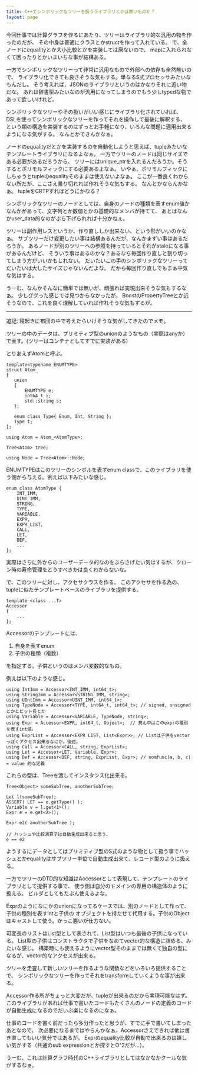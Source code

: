 ```yaml
---
title: C++でシンボリックなツリーを扱うライブラリとかは無いものか？
layout: page
---
```

今回仕事では計算グラフを作るにあたり、ツリーはライブラリ的な汎用の物を作ったのだが、
その中身は普通にクラスとかstructを作って入れている。
で、全ノードにequalityとか大小比較とかを実装しては居ないので、
mapに入れられなくて困ったりとかいまいちな事が結構ある。

一方でシンボリックなツリーって非常に汎用なもので外部への依存も全然無いので、
ライブラリ化できても良さそうな気もする。単なるS式プロセッサみたいなもんだし。
そう考えれば、JSONのライブラリというのはかなりそれに近い物だな。
あれは辞書型みたいなのが汎用になってしまうのでもう少しtypedな物であって欲しいけれど。

シンボリックなツリーやその扱いがいい感じにライブラリ化されていれば、
DSLを使ってシンボリックなツリーを作ってそれを操作して最後に解釈する、
という類の構造を実装するのはずっとお手軽になり、いろんな問題に適用出来るようになる気がする。
なんとかできんかなぁ。

ノードのequalityだとかを実装するのを自動化しようと思えば、tupleみたいなテンプレートライブラリになるよなぁ。
一方でツリーのノードは同じサイズである必要があるだろうから、
ツリーにはunique_ptrを入れるんだろうか。そうするとポリモルフィックにする必要あるよなぁ。
いやぁ、ポリモルフィックにしちゃうとtupleのequalityそのままは使えないよなぁ。
ここが一番良くわからない所だが、ここさえ乗り切れれば作れそうな気もする。
なんとかならんかなぁ。
tupleをCRTPすればどうにかなる？

シンボリックなツリーのノードとしては、自身のノードの種類を表すenum値かなんかがあって、文字列とか数値とかの基礎的なメンバが持てて、
あとはなんかuser_data的なのがぶら下げられれば十分かねぇ。

ツリーは副作用レスというか、作り直ししか出来ない、という形がいいのかなぁ。
サブツリーだけ変更したい事は結構あるんだが、なんかまずい事はあるだろうか。
あるノードが別のツリーへの参照を持っているとそれがstaleになる事があるんだけど、
そういう事はあるのかな？あるなら毎回作り直しと割り切ってしまう方がいいかもしれない。
だいたいこの手のシンボリックなツリーってだいたいは大したサイズじゃないんだよな。
だから毎回作り直しでもまぁ平気な気はする。

うーむ、なんかそんなに簡単では無いが、頑張れば実現出来そうな気もするなぁ。
少しググった感じでは見つからなかったが。
BoostのPropertyTreeとか近そうなので、これを良く理解していれば作れそうな気もするが。

----

追記: 寝起きに布団の中で考えたらいけそうな気がしてきたのでメモ。

ツリーの中のデータは、プリミティブ型のunionのようなもの（実際はanyか）で表す。(ツリーはコンテナとしてすでに実装がある)

とりあえずAtomと呼ぶ。

```
template<typename ENUMTYPE>
struct Atom_
{
   union
   {
       ENUMTYPE e;
       int64_t i;
       std::string s;
   };

   enum class Type{ Enum, Int, String };
   Type t;
};

using Atom = Atom_<AtomType>;

Tree<Atom> tree;

using Node = Tree<Atom>::Node;
```

ENUMTYPEはこのツリーのシンボルを表すenum classで、このライブラリを使う側から与える。例えば以下みたいな感じ。

```
enum class AtomType {
    INT_IMM,
    UINT_IMM,
    STRING,
    TYPE,
    VARIABLE,
    EXPR,
    EXPR_LIST,
    CALL,
    LET,
    DEF,
    ...
};
```

実際はさらに外からのユーザーデータ的なのをぶらさげたい気はするが、クローン時の寿命管理をどうすべきかは良くわからないな。

で、このツリーに対し、アクセサクラスを作る。
このアクセサを作る為の、tupleに似たテンプレートベースのライブラリを提供する。

```
template <class ...T>
Accessor
{
    ...
};
```

Accessorのテンプレートには、

1. 自身を表すenum
2. 子供の種類（複数）

を指定する。子供というのはメンバ変数的なもの。

例えば以下のような感じ。

```
using IntImm = Accessor<INT_IMM, int64_t>;
using StringImm = Accessor<STRING_IMM, string>;
using UIntImm = Accessor<UINT_IMM, int64_t>;
using TypeNode = Accessor<TYPE, int64_t, int64_t>; // signed, unsignedとかとビット長とか
using Variable = Accessor<VARIABLE, TypeNode, string>;
using Expr = Accessor<EXPR, int64_t, Object>;  // 真ん中はこのexprの種別を表すint値。
using ExprList = Accessor<EXPR_LIST, List<Expr>>; // Listは子供をvectorっぽくアクセス出来るなにか。後述。
using Call = Accessor<CALL, string, ExprList>;
using Let = Accessor<LET, Variable, Expr>;
using Def = Accessor<DEF, string, ExprList, Expr>; // somfunc(a, b, c) = value 的な定義
```

これらの型は、Treeを渡してインスタンス化出来る。

```
Tree<Object> someSubTree, anotherSubTree;

Let l(someSubTree);
ASSERT( LET == e.getType() );
Variable v = l.get<1>();
Expr e = e.get<2>();

Expr e2( anotherSubTree );

// ハッシュや比較演算子は自動生成出来ると思う、
e == e2
```

ようするにデータとしてはプリミティブ型のS式のような物として扱う事でハッシュとかequalityはサブツリー単位で自動生成出来て、レコード型のように扱える。

一方でツリーのDTD的な知識はAccessorとして表現して、テンプレートのライブラリとして提供する事で、
使う側は自分のドメインの専用の構造体のように扱える。
ビルダとしてもたぶん使えるよな。

Exprのようになにかのunionになってるケースでは、別のノードとして作って、子供の種別を表すintと子供の
オブジェクトを持たせて代用する。子供のObjectはキャストして使う。かっこ悪いが仕方ない。

可変長のリストはList型として表されて、List型はいつも最後の子供になっている。
List型の子供はコンストラクタで子供をなめてvector的な構造に詰める、みたいな感じ。
構築時にも使えるようにvector型そのままでは無くて独自の型になるが、vector的なアクセスが出来る。

ツリーを走査して新しいツリーを作るような関数などをいろいろ提供することで、
シンボリックなツリーを作ってそれをtransformしていくような事が出来る。

Accessor作る所がちょっと大変だが、tupleが出来るのだから実現可能なはず。
このライブラリがあれば仕事で書いたコードもたくさんのノードの定義のコードが自動生成になるのでだいぶ楽になるのになぁ。

仕事のコードを書く前だったら多分作ったと思うが、すでに手で書いてしまったあとなので、
次必要になるまではやらんかなぁ。Accessorさえできれば他は書き直してもいい気分ではあるが。
Exprのequality比較が自動で出来るのは嬉しい気がする（共通のsub expressionとか探すとO^2だが…）。

うーむ、これは計算グラフ時代のC++ライブラリとしてはなかなかクールな気がするなぁ。